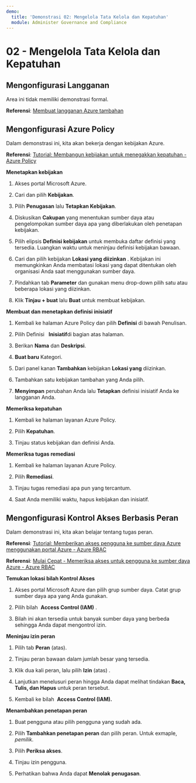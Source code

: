 ```yaml
---
demo:
  title: 'Demonstrasi 02: Mengelola Tata Kelola dan Kepatuhan'
  module: Administer Governance and Compliance
---
```


# 02 - Mengelola Tata Kelola dan Kepatuhan

## Mengonfigurasi Langganan

Area ini tidak memiliki demonstrasi formal.  

**Referensi**: [Membuat langganan Azure tambahan](https://docs.microsoft.com/azure/cost-management-billing/manage/create-subscription)

## Mengonfigurasi Azure Policy

Dalam demonstrasi ini, kita akan bekerja dengan kebijakan Azure.

**Referensi**: [Tutorial: Membangun kebijakan untuk menegakkan kepatuhan - Azure Policy](https://docs.microsoft.com/azure/governance/policy/tutorials/create-and-manage)

**Menetapkan kebijakan**

1.  Akses portal Microsoft Azure.

2.  Cari dan pilih **Kebijakan**.

3.  Pilih **Penugasan** lalu **Tetapkan Kebijakan**.

5.  Diskusikan **Cakupan** yang menentukan sumber daya atau pengelompokan sumber daya apa yang diberlakukan oleh penetapan kebijakan.

6.  Pilih elipsis **Definisi kebijakan** untuk membuka daftar definisi yang tersedia. Luangkan waktu untuk meninjau definisi kebijakan bawaan.

7.  Cari dan pilih kebijakan **Lokasi yang diizinkan** . Kebijakan ini memungkinkan Anda membatasi lokasi yang dapat ditentukan oleh organisasi Anda saat menggunakan sumber daya.

8.  Pindahkan tab **Parameter** dan gunakan menu drop-down pilih satu atau beberapa lokasi yang diizinkan.

9.  Klik **Tinjau + buat** lalu **Buat** untuk membuat kebijakan.

**Membuat dan menetapkan definisi inisiatif**

1.  Kembali ke halaman Azure Policy dan pilih **Definisi** di bawah Penulisan.

2.  Pilih Definisi   **Inisiatif**di bagian atas halaman.

3.  Berikan **Nama** dan **Deskripsi**.

4.  **Buat baru** Kategori.

5.  Dari panel kanan **Tambahkan** kebijakan **Lokasi yang** diizinkan.

6.  Tambahkan satu kebijakan tambahan yang Anda pilih.

7.  **Menyimpan** perubahan Anda lalu **Tetapkan** definisi inisiatif Anda ke langganan Anda.

**Memeriksa kepatuhan**

1.  Kembali ke halaman layanan Azure Policy.

2.  Pilih **Kepatuhan**.

3.  Tinjau status kebijakan dan definisi Anda.

**Memeriksa tugas remediasi**

1.  Kembali ke halaman layanan Azure Policy.

2.  Pilih **Remediasi**.

3.  Tinjau tugas remediasi apa pun yang tercantum.

4. Saat Anda memiliki waktu, hapus kebijakan dan inisiatif. 

## Mengonfigurasi Kontrol Akses Berbasis Peran

Dalam demonstrasi ini, kita akan belajar tentang tugas peran.

**Referensi**: [Tutorial: Memberikan akses pengguna ke sumber daya Azure menggunakan portal Azure - Azure RBAC](https://docs.microsoft.com/azure/role-based-access-control/quickstart-assign-role-user-portal)

**Referensi**: [Mulai Cepat - Memeriksa akses untuk pengguna ke sumber daya Azure - Azure RBAC](https://docs.microsoft.com/azure/role-based-access-control/check-access)

**Temukan lokasi bilah Kontrol Akses**

1.  Akses portal Microsoft Azure dan pilih grup sumber daya.  Catat grup sumber daya apa yang Anda gunakan.

2.  Pilih bilah  **Access Control (IAM)** .

3.  Bilah ini akan tersedia untuk banyak sumber daya yang berbeda sehingga Anda dapat mengontrol izin.

**Meninjau izin peran**

1.  Pilih tab **Peran** (atas).

1.  Tinjau peran bawaan dalam jumlah besar yang tersedia.

1.  Klik dua kali peran, lalu pilih **Izin** (atas) .

1.  Lanjutkan menelusuri peran hingga Anda dapat melihat tindakan **Baca, Tulis, dan Hapus** untuk peran tersebut.

1.  Kembali ke bilah  **Access Control (IAM).** 

**Menambahkan penetapan peran**

1.  Buat pengguna atau pilih pengguna yang sudah ada.

1.  Pilih **Tambahkan penetapan peran** dan pilih peran. Untuk exmaple, *pemilik*.

1.  Pilih **Periksa akses**.

1.  Tinjau izin pengguna.

1.  Perhatikan bahwa Anda dapat **Menolak penugasan**.

